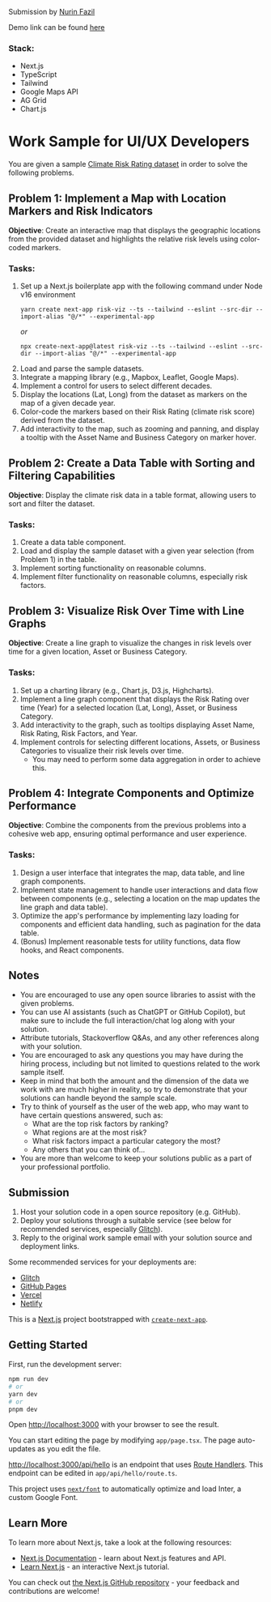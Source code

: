Submission by [Nurin Fazil](https://nurinfazil.com/)

Demo link can be found [here](https://main--thriving-lily-cd9b17.netlify.app/)

### Stack:

- Next.js
- TypeScript
- Tailwind
- Google Maps API
- AG Grid
- Chart.js

# Work Sample for UI/UX Developers

You are given a sample [Climate Risk Rating dataset](https://docs.google.com/spreadsheets/d/1Y_yiT-_7IimioBvcqiCPwLzTLazfdRyzZ4k3cpQXiAw/edit#gid=681415175) in order to solve the following problems.

## Problem 1: Implement a Map with Location Markers and Risk Indicators

**Objective**: Create an interactive map that displays the geographic locations from the provided dataset and highlights the relative risk levels using color-coded markers.

### Tasks:

1. Set up a Next.js boilerplate app with the following command under Node v16 environment
   ```shell
   yarn create next-app risk-viz --ts --tailwind --eslint --src-dir --import-alias "@/*" --experimental-app
   ```
   _or_
   ```shell
   npx create-next-app@latest risk-viz --ts --tailwind --eslint --src-dir --import-alias "@/*" --experimental-app
   ```
2. Load and parse the sample datasets.
3. Integrate a mapping library (e.g., Mapbox, Leaflet, Google Maps).
4. Implement a control for users to select different decades.
5. Display the locations (Lat, Long) from the dataset as markers on the map of a given decade year.
6. Color-code the markers based on their Risk Rating (climate risk score) derived from the dataset.
7. Add interactivity to the map, such as zooming and panning, and display a tooltip with the Asset Name and Business Category on marker hover.

## Problem 2: Create a Data Table with Sorting and Filtering Capabilities

**Objective**: Display the climate risk data in a table format, allowing users to sort and filter the dataset.

### Tasks:

1. Create a data table component.
2. Load and display the sample dataset with a given year selection (from Problem 1) in the table.
3. Implement sorting functionality on reasonable columns.
4. Implement filter functionality on reasonable columns, especially risk factors.

## Problem 3: Visualize Risk Over Time with Line Graphs

**Objective**: Create a line graph to visualize the changes in risk levels over time for a given location, Asset or Business Category.

### Tasks:

1. Set up a charting library (e.g., Chart.js, D3.js, Highcharts).
2. Implement a line graph component that displays the Risk Rating over time (Year) for a selected location (Lat, Long), Asset, or Business Category.
3. Add interactivity to the graph, such as tooltips displaying Asset Name, Risk Rating, Risk Factors, and Year.
4. Implement controls for selecting different locations, Assets, or Business Categories to visualize their risk levels over time.
   - You may need to perform some data aggregation in order to achieve this.

## Problem 4: Integrate Components and Optimize Performance

**Objective**: Combine the components from the previous problems into a cohesive web app, ensuring optimal performance and user experience.

### Tasks:

1. Design a user interface that integrates the map, data table, and line graph components.
2. Implement state management to handle user interactions and data flow between components (e.g., selecting a location on the map updates the line graph and data table).
3. Optimize the app's performance by implementing lazy loading for components and efficient data handling, such as pagination for the data table.
4. (Bonus) Implement reasonable tests for utility functions, data flow hooks, and React components.

## Notes

- You are encouraged to use any open source libraries to assist with the given problems.
- You can use AI assistants (such as ChatGPT or GitHub Copilot), but make sure to include the full interaction/chat log along with your solution.
- Attribute tutorials, Stackoverflow Q&As, and any other references along with your solution.
- You are encouraged to ask any questions you may have during the hiring process, including but not limited to questions related to the work sample itself.
- Keep in mind that both the amount and the dimension of the data we work with are much higher in reality, so try to demonstrate that your solutions can handle beyond the sample scale.
- Try to think of yourself as the user of the web app, who may want to have certain questions answered, such as:
  - What are the top risk factors by ranking?
  - What regions are at the most risk?
  - What risk factors impact a particular category the most?
  - Any others that you can think of...
- You are more than welcome to keep your solutions public as a part of your professional portfolio.

## Submission

1. Host your solution code in a open source repository (e.g. GitHub).
2. Deploy your solutions through a suitable service (see below for recommended services, especially [Glitch](https://glitch.com/)).
3. Reply to the original work sample email with your solution source and deployment links.

Some recommended services for your deployments are:

- [Glitch](https://glitch.com/)
- [GitHub Pages](https://pages.github.com/)
- [Vercel](https://vercel.com/)
- [Netlify](https://www.netlify.com/)

This is a [Next.js](https://nextjs.org/) project bootstrapped with [`create-next-app`](https://github.com/vercel/next.js/tree/canary/packages/create-next-app).

## Getting Started

First, run the development server:

```bash
npm run dev
# or
yarn dev
# or
pnpm dev
```

Open [http://localhost:3000](http://localhost:3000) with your browser to see the result.

You can start editing the page by modifying `app/page.tsx`. The page auto-updates as you edit the file.

[http://localhost:3000/api/hello](http://localhost:3000/api/hello) is an endpoint that uses [Route Handlers](https://beta.nextjs.org/docs/routing/route-handlers). This endpoint can be edited in `app/api/hello/route.ts`.

This project uses [`next/font`](https://nextjs.org/docs/basic-features/font-optimization) to automatically optimize and load Inter, a custom Google Font.

## Learn More

To learn more about Next.js, take a look at the following resources:

- [Next.js Documentation](https://nextjs.org/docs) - learn about Next.js features and API.
- [Learn Next.js](https://nextjs.org/learn) - an interactive Next.js tutorial.

You can check out [the Next.js GitHub repository](https://github.com/vercel/next.js/) - your feedback and contributions are welcome!
